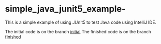 # simple_java_junit5_example-
This is a simple example of using JUnit5 to test Java code using IntelliJ IDE.

The initial code is on the branch [initial](https://github.com/stealthness/java-simple-junit5-example/tree/initial)
The finished code is on the branch [finished](https://github.com/stealthness/java-simple-junit5-example/tree/finished)
